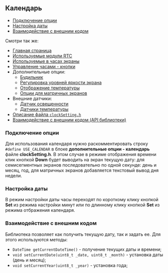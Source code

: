 ## Календарь

- [Подключение опции](#подключение-опции)
- [Настройка даты](#настройка-даты)
- [Взаимодействие с внешним кодом](#взаимодействие-с-внешним-кодом)

Смотри так же:
- [Главная страница](../readme.md)
- [Используемые модули RTC](rtc.md)
- [Используемые в часах экраны](displays.md)
- [Управление часами - кнопки](buttons.md)
- Дополнительные опции:
  - [Будильник](alarm.md)
  - [Регулировка уровней яркости экрана](br_adjust.md)
  - [Отображение температуры](show_temp.md)
  - [Опции для матричных экранов](matrix.md)
- Внешние датчики:
  - [Датчик освещенности](light_sensor.md)
  - [Датчики температуры](temp_sensors.md)
- [Описание файла `clockSetting.h`](clock_setting.md)
- [Взаимодействие с внешним кодом (API библиотеки)](api.md)

### Подключение опции

Для использования календаря нужно раскомментировать строку `#define USE_CALENDAR` в блоке **дополнительные опции - календарь** файле **clockSetting.h**. В этом случае в режиме отображения времени клик кнопкой **Down** будет выводить на экран текущую дату: для семисегментных экранов последовательно по одной секунде: день и месяц, год, для матричных экранов добавляется текстовый вывод дня недели.

### Настройка даты

В режим настройки даты часы переходят по короткому клику кнопкой **Set** из режима настройки минут или по длинному клику кнопкой **Set** из режима отбражения календаря.

### Взаимодействие с внешним кодом

Библиотека позволяет как получить текущую дату, так и задать ее. Для этого используются методы:
- `DateTime getCurrentDateTime()` - получение текущих даты и времени;
- `void setCurrentDate(uint8_t _date, uint8_t _month)` - установка даты (день и месяц);
- `void setCurrentYear(uint8_t _year)` - установка года;